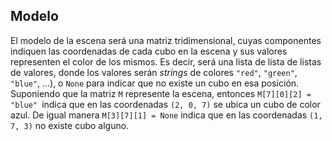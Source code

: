 ## Modelo

El modelo de la escena será una matriz tridimensional, cuyas componentes indiquen las coordenadas de cada cubo en la escena y sus valores representen el color de los mismos. Es decir, será una lista de lista de listas de valores, donde los valores serán _strings_ de colores `"red"`, `"green"`, `"blue"`, ...\), o `None` para indicar que no existe un cubo en esa posición. Suponiendo que la matriz `M` represente la escena, entonces `M[7][0][2] = "blue" `indica que en las coordenadas `(2, 0, 7)` se ubica un cubo de color azul. De igual manera `M[3][7][1] = None` indica que en las coordenadas `(1, 7, 3)` no existe cubo alguno.
